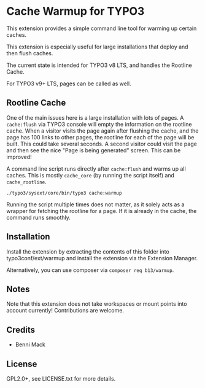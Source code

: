 # Cache Warmup for TYPO3

This extension provides a simple command line tool for warming up
certain caches.

This extension is especially useful for large installations that deploy and
then flush caches.

The current state is intended for TYPO3 v8 LTS, and handles
the Rootline Cache.

For TYPO3 v9+ LTS, pages can be called as well.

## Rootline Cache
One of the main issues here is a large installation with lots of
pages. A `cache:flush` via TYPO3 console will empty the information
on the rootline cache. When a visitor visits the page again after
flushing the cache, and the page has 100 links to other pages, the
rootline for each of the page will be built. This could take
several seconds. A second visitor could visit the page and then
see the nice "Page is being generated" screen. This can be improved!

A command line script runs directly after `cache:flush` and warms
up all caches. This is mostly `cache_core` (by running the script
itself) and `cache_rootline`.

```
./typo3/sysext/core/bin/typo3 cache:warmup
```

Running the script multiple times does not matter, as it solely
acts as a wrapper for fetching the rootline for a page. If it is
already in the cache, the command runs smoothly.

## Installation

Install the extension by extracting the contents of this folder into
typo3conf/ext/warmup and install the extension via the Extension Manager.

Alternatively, you can use composer via `composer req b13/warmup`.


## Notes

Note that this extension does not take workspaces or mount points
into account currently! Contributions are welcome.

## Credits

* Benni Mack


## License

GPL2.0+, see LICENSE.txt for more details.
